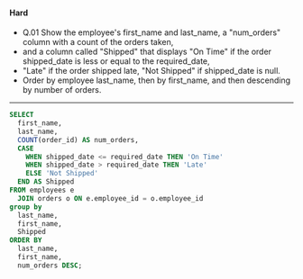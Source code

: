 #### Hard  
* Q.01 Show the employee's first_name and last_name, a "num_orders" column with a count of the orders taken,
* and a column called "Shipped" that displays "On Time" if the order shipped_date is less or equal to the required_date,
* "Late" if the order shipped late, "Not Shipped" if shipped_date is null.
* Order by employee last_name, then by first_name, and then descending by number of orders.
---
```SQL
SELECT
  first_name,
  last_name,
  COUNT(order_id) AS num_orders,
  CASE
    WHEN shipped_date <= required_date THEN 'On Time'
    WHEN shipped_date > required_date THEN 'Late'
    ELSE 'Not Shipped'
  END AS Shipped
FROM employees e
  JOIN orders o ON e.employee_id = o.employee_id
group by
  last_name,
  first_name,
  Shipped
ORDER BY
  last_name,
  first_name,
  num_orders DESC;
```
